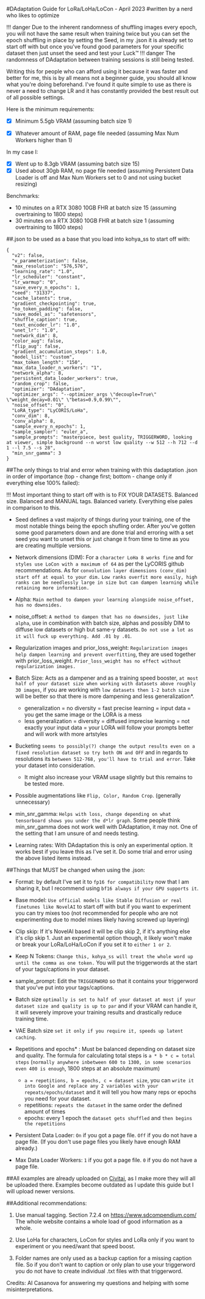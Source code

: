 #DAdaptation Guide for LoRa/LoHa/LoCon - April 2023 
#written by a nerd who likes to optimize

!!! danger Due to the inherent randomness of shuffling images every epoch, you will not have the same result when training twice but you can set the epoch shuffling in place by setting the Seed, in my .json it is already set to start off with but once you've found good parameters for your specific dataset then just unset the seed and test your Luck™
!!! danger The randomness of DAdaptation between training sessions is still being tested.

Writing this for people who can afford using it because it was faster and better for me, this is by all means not a beginner guide, you should all know what you're doing beforehand. I've found it quite simple to use as there is never a need to change LR and it has constantly provided the best result out of all possible settings.

Here is the minimum requirements:
- [x] Minimum 5.5gb VRAM (assuming batch size 1)
- [x] Whatever amount of RAM, page file needed (assuming Max Num Workers higher than 1)


In my case I:
- [x] Went up to 8.3gb VRAM (assuming batch size 15)
- [x] Used about 30gb RAM, no page file needed (assuming Persistent Data Loader is off and Max Num Workers set to 0 and not using bucket resizing)

Benchmarks: 
- 10 minutes on a RTX 3080 10GB FHR at batch size 15 (assuming overtraining to 1800 steps)
- 30 minutes on a RTX 3080 10GB FHR at batch size 1 (assuming overtraining to 1800 steps)


##.json to be used as a base that you load into kohya_ss to start off with:
```
{
  "v2": false,
  "v_parameterization": false,
  "max_resolution": "576,576",
  "learning_rate": "1.0",
  "lr_scheduler": "constant",
  "lr_warmup": "0",
  "save_every_n_epochs": 1,
  "seed": "31337",
  "cache_latents": true,
  "gradient_checkpointing": true,
  "no_token_padding": false,
  "save_model_as": "safetensors",
  "shuffle_caption": true,
  "text_encoder_lr": "1.0",
  "unet_lr": "1.0",
  "network_dim": 8,
  "color_aug": false,
  "flip_aug": false,
  "gradient_accumulation_steps": 1.0,
  "model_list": "custom",
  "max_token_length": "150",
  "max_data_loader_n_workers": "1",
  "network_alpha": 8,
  "persistent_data_loader_workers": true,
  "random_crop": false,
  "optimizer": "DAdaptation",
  "optimizer_args": "--optimizer_args \"decouple=True\" \"weight_decay=0.01\" \"betas=0.9,0.99\"",
  "noise_offset": "0",
  "LoRA_type": "LyCORIS/LoHa",
  "conv_dim": 8,
  "conv_alpha": 8,
  "sample_every_n_epochs": 1,
  "sample_sampler": "euler_a",
  "sample_prompts": "masterpiece, best quality, TRIGGERWORD, looking at viewer, simple background --n worst low quality --w 512 --h 712 --d 1 --l 7.5 --s 28",
  "min_snr_gamma": 3
}
```

##The only things to trial and error when training with this dadaptation .json in order of importance (top - change first; bottom - change only if everything else 100% failed):

!!! Most important thing to start off with is to FIX YOUR DATASETS. Balanced size. Balanced and MANUAL tags. Balanced variety. Everything else pales in comparison to this.

- Seed defines a vast majority of things during your training, one of the most notable things being the epoch shufling order. After you've gotten some good parameters down and are done trial and erroring with a set seed you want to unset this or just change it from time to time as you are creating multiple versions.

- Network dimensions (DIM): For a ```character LoHa 8 works fine``` and for ```styles use LoCon with a maximum of 64``` as per the LyCORIS github recommendations. As for ```convolution layer dimensions (conv_dim) start off at equal to your dim.``` ```Low ranks overfit more easily, high ranks can be needlessly large in size but can dampen learning while retaining more information.```

- Alpha: ```Main method to dampen your learning alongside noise_offset, has no downsides.```

- noise_offset: ```A method to dampen that has no downsides, just like alpha```, use in combination with batch size, alphas and possibly DIM to diffuse low datasets or high but same-y datasets. ```Do not use a lot as it will fuck up everything. Add .01 by .01```.

- Regularization images and prior_loss_weight: ```Regularization images help dampen learning and prevent overfitting```, they are used together with prior_loss_weight. ```Prior_loss_weight has no effect without regularization images.```

- Batch Size: Acts as a dampener and as a training speed booster, ```at most half of your dataset size when working with datasets above roughly 30 images```, if you are working with ```low datasets then 1-2 batch size``` will be better so that there is more dampening and less generalization*.
  - generalization = no diversity = fast precise learning = input data = you get the same image or the LORA is a mess
  - less generalization = diversity = diffused imprecise learning =  not exactly your input data = your LORA will follow your prompts better and will work with more artstyles

- Bucketing ```seems to possibly(?) change the output results even on a fixed resolution dataset so try both ON and OFF``` and in regards to resolutions its ```between 512-768, you'll have to trial and error```. Take your dataset into consideration. 
  - It might also increase your VRAM usage slightly but this remains to be tested more.

- Possible augmentations like ```Flip, Color, Random Crop```. (generally unnecessary)

- min_snr_gamma: ```Helps with loss, change depending on what tensorboard shows you under the d*lr graph```. Some people think min_snr_gamma does not work well with DAdaptation, it may not. One of the setting that I am unsure of and needs testing.

- Learning rates: With DAdaptation this is only an experimental option. It works best if you leave this as I've set it. Do some trial and error using the above listed items instead.

##Things that MUST be changed when using the .json:

- Format: by default I've set it to ```fp16 for compatibility``` now that I am sharing it, but I recommend using ```bf16 always if your GPU supports it```.

- Base model: ```Use official models like Stable Diffusion or real finetunes like NovelAI``` to start off with but if you want to experiment you can try mixes too (not recommended for people who are not experimenting due to model mixes likely having screwed up layering)

- Clip skip: If it's NovelAI based it will be clip skip 2, if it's anything else it's clip skip 1. Just an experimental option though, it likely won't make or break your LoRa/LoHa/LoCon if you set it to ```either 1 or 2```.

- Keep N Tokens: ```Change this, kohya_ss will treat the whole word up until the comma as one token.``` You will put the triggerwords at the start of your tags/captions in your dataset.

- sample_prompt: Edit the ```TRIGGERWORD``` so that it contains your triggerword that you've put into your tags/captions.

- Batch size ```optimally is set to half of your dataset at most if your dataset size and quality is up to par``` and if your VRAM can handle it, it will severely improve your training results and drastically reduce training time.

- VAE Batch size ```set it only if you require it, speeds up latent caching```.

- Repetitions and epochs* : Must be balanced depending on dataset size and quality. The formula for calculating total steps is ```a * b * c = total steps``` (```normally anywhere inbetween 600 to 1300, in some scenarios even 400 is enough```, 1800 steps at an absolute maximum)
  - ```a = repetitions, b = epochs, c = dataset size```, you can ```write it into Google and replace any 2 variables with your repeats/epochs/dataset``` and it will tell you how many reps or epochs you need for your dataset.
  - repetitions: ```repeats the dataset``` in the same order the defined amount of times
  - epochs: every 1 epoch the ```dataset gets shuffled``` and ```then begins the repetitions```

- Persistent Data Loader: ``On`` if you got a page file. ```Off``` if you do not have a page file. (If you don't use page files you likely have enough RAM already.) 
- Max Data Loader Workers: ```1``` if you got a page file. ```0``` if you do not have a page file.


##All examples are already uploaded on [Civitai](https://civitai.com/user/az1969), as I make more they will all be uploaded there. Examples become outdated as I update this guide but I will upload newer versions.

##Additional recommendations:

1. Use manual tagging. Section 7.2.4 on https://www.sdcompendium.com/ The whole website contains a whole load of good information as a whole.

2. Use LoHa for characters, LoCon for styles and LoRa only if you want to experiment or you need/want that speed boost.

3. Folder names are only used as a backup caption for a missing caption file. So if you don't want to caption or only plan to use your triggerword you do not have to create individual .txt files with that triggerword.

Credits:
AI Casanova for answering my questions and helping with some misinterpretations.